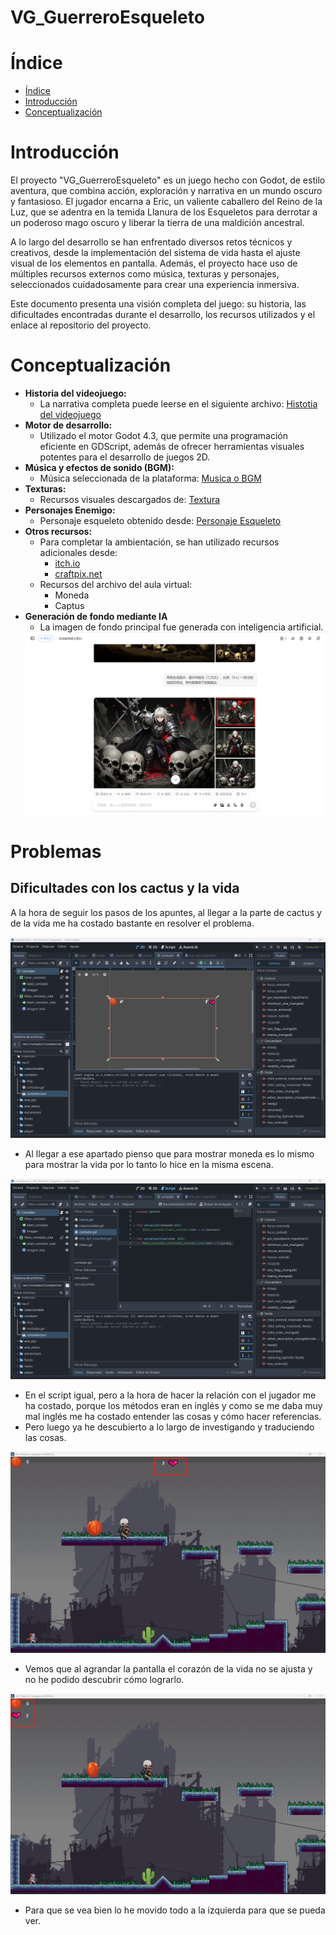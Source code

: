 # VG_GuerreroEsqueleto

# Índice
- [Índice](#índice)
- [Introducción](#introducción)
- [Conceptualización](#conceptualización)


# Introducción
El proyecto "VG_GuerreroEsqueleto" es un juego hecho con Godot, de estilo aventura, que combina acción, exploración y narrativa en un mundo oscuro y fantasioso. El jugador encarna a Eric, un valiente caballero del Reino de la Luz, que se adentra en la temida Llanura de los Esqueletos para derrotar a un poderoso mago oscuro y liberar la tierra de una maldición ancestral.

A lo largo del desarrollo se han enfrentado diversos retos técnicos y creativos, desde la implementación del sistema de vida hasta el ajuste visual de los elementos en pantalla. Además, el proyecto hace uso de múltiples recursos externos como música, texturas y personajes, seleccionados cuidadosamente para crear una experiencia inmersiva.

Este documento presenta una visión completa del juego: su historia, las dificultades encontradas durante el desarrollo, los recursos utilizados y el enlace al repositorio del proyecto.

# Conceptualización
- **Historia del videojuego:**
    - La narrativa completa puede leerse en el siguiente archivo: [Histotia del videojuego](/Recursos/Historia.md)
- **Motor de desarrollo:**
    - Utilizado el motor Godot 4.3, que permite una programación eficiente en GDScript, además de ofrecer herramientas visuales potentes para el desarrollo de juegos 2D.
- **Música y efectos de sonido (BGM):**
    - Música seleccionada de la plataforma: [Musica o BGM](https://www.aigei.com/sound/class/games_category)
- **Texturas:**
    - Recursos visuales descargados de: [Textura](https://www.zhaozi.cn/s/all/otf/)
- **Personajes Enemigo:**
    - Personaje esqueleto obtenido desde: [Personaje Esqueleto](https://www.aigei.com/s?q=%E9%AA%B7%E9%AB%85%E5%85%B5&type=2d)
- **Otros recursos:**
    - Para completar la ambientación, se han utilizado recursos adicionales desde:
        - [itch.io](https://itch.io/)
        - [craftpix.net](https://craftpix.net/)
    - Recursos del archivo del aula virtual:
        - Moneda
        - Captus 
- **Generación de fondo mediante IA**
    - La imagen de fondo principal fue generada con inteligencia artificial.
    <img src="/Recursos/Multimedia/CapturaIA.png">

# Problemas

## Dificultades con los cactus y la vida

A la hora de seguir los pasos de los apuntes, al llegar a la parte de cactus y de la vida me ha costado bastante en resolver el problema.

<img src="./Recursos/Multimedia/VidaMoneda.png">

* Al llegar a ese apartado pienso que para mostrar moneda es lo mismo para mostrar la vida por lo tanto lo hice en la misma escena.

<img src="./Recursos/Multimedia/CaptusVidaCodigo.png">

* En el script igual, pero a la hora de hacer la relación con el jugador me ha costado, porque los métodos eran en inglés y como se me daba muy mal inglés me ha costado entender las cosas y cómo hacer referencias.
* Pero luego ya he descubierto a lo largo de investigando y traduciendo las cosas.


<img src="./Recursos/Multimedia/ProblevaVIda.png">


* Vemos que al agrandar la pantalla el corazón de la vida no se ajusta y no he podido descubrir cómo lograrlo.

<img src="./Recursos/Multimedia/VidaResuelto.png">

* Para que se vea bien lo he movido todo a la izquierda para que se pueda ver.